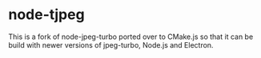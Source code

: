 # node-tjpeg

This is a fork of node-jpeg-turbo ported over to CMake.js so that it can be build with newer versions of jpeg-turbo, Node.js and Electron.
